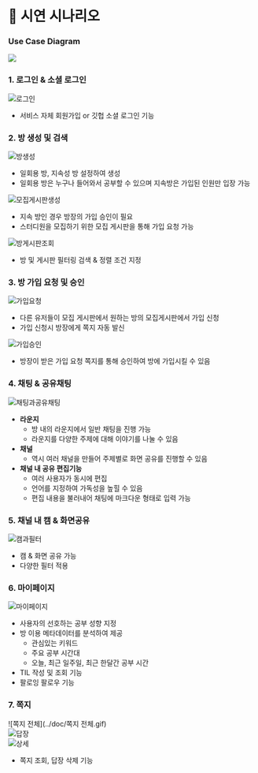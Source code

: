 # 🌠 시연 시나리오

### Use Case Diagram
![](../doc/comeet%20user%20diagram.png)


### 1. 로그인 & 소셜 로그인

![로그인](../doc/1.로그인.gif)

- 서비스 자체 회원가입 or 깃헙 소셜 로그인 기능

### 2. 방 생성 및 검색

![방생성](../doc/2.방생성.gif)

- 일회용 방, 지속성 방 설정하여 생성
- 일회용 방은 누구나 들어와서 공부할 수 있으며 지속방은 가입된 인원만 입장 가능

![모집게시판생성](../doc/2.모집게시판생성.gif)

- 지속 방인 경우 방장의 가입 승인이 필요
- 스터디원을 모집하기 위한 모집 게시판을 통해 가입 요청 가능

![방게시판조회](../doc/5.방게시판조회.gif)

- 방 및 게시판 필터링 검색 & 정렬 조건 지정

### 3. 방 가입 요청 및 승인

![가입요청](../doc/6.가입요청.gif)

- 다른 유저들이 모집 게시판에서 원하는 방의 모집게시판에서 가입 신청
- 가입 신청시 방장에게 쪽지 자동 발신

![가입승인](../doc/6.가입승인.gif)

- 방장이 받은 가입 요청 쪽지를 통해 승인하여 방에 가입시킬 수 있음

### 4. 채팅 & 공유채팅

![채팅과공유채팅](../doc/3.채팅과공유채팅.gif)

- **라운지**
  - 방 내의 라운지에서 일반 채팅을 진행 가능
  - 라운지를 다양한 주제에 대해 이야기를 나눌 수 있음
- **채널**
  - 역시 여러 채널을 만들어 주제별로 화면 공유를 진행할 수 있음
- **채널 내 공유 편집기능**
  - 여러 사용자가 동시에 편집
  - 언어를 지정하여 가독성을 높힐 수 있음
  - 편집 내용을 불러내어 채팅에 마크다운 형태로 입력 가능

### 5. 채널 내 캠 & 화면공유

![캠과필터](../doc/4.캠과필터.gif)

- 캠 & 화면 공유 가능
- 다양한 필터 적용

### 6. 마이페이지

![마이페이지](../doc/7.마이페이지.gif)

- 사용자의 선호하는 공부 성향 지정
- 방 이용 메타데이터를 분석하여 제공
  - 관심있는 키워드
  - 주요 공부 시간대
  - 오늘, 최근 일주일, 최근 한달간 공부 시간
- TIL 작성 및 조회 기능
- 팔로잉 팔로우 기능

### 7. 쪽지

![쪽지 전체](../doc/쪽지 전체.gif)  
![답장](../doc/답장.gif)  
![상세](../doc/상세.gif)  

- 쪽지 조회, 답장 삭제 기능
